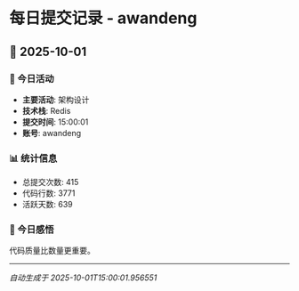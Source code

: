 # 每日提交记录 - awandeng

## 📅 2025-10-01

### 🎯 今日活动
- **主要活动**: 架构设计
- **技术栈**: Redis
- **提交时间**: 15:00:01
- **账号**: awandeng

### 📊 统计信息
- 总提交次数: 415
- 代码行数: 3771
- 活跃天数: 639

### 💭 今日感悟
代码质量比数量更重要。

---
*自动生成于 2025-10-01T15:00:01.956551*
